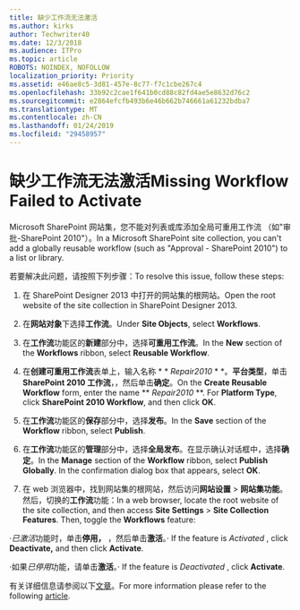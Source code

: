 ```yaml
---
title: 缺少工作流无法激活
ms.author: kirks
author: Techwriter40
ms.date: 12/3/2018
ms.audience: ITPro
ms.topic: article
ROBOTS: NOINDEX, NOFOLLOW
localization_priority: Priority
ms.assetid: e46ae8c5-3d81-457e-8c77-f7c1cbe267c4
ms.openlocfilehash: 33b92c2cae1f641b0cd88c82fd4ae5e8632d76c2
ms.sourcegitcommit: e2864efcfb493b6e46b662b746661a61232bdba7
ms.translationtype: MT
ms.contentlocale: zh-CN
ms.lasthandoff: 01/24/2019
ms.locfileid: "29458957"
---
```

# <a name="missing-workflow-failed-to-activate"></a><span data-ttu-id="1b422-102">缺少工作流无法激活</span><span class="sxs-lookup"><span data-stu-id="1b422-102">Missing Workflow Failed to Activate</span></span>

<span data-ttu-id="1b422-103">Microsoft SharePoint 网站集，您不能对列表或库添加全局可重用工作流 （如"审批-SharePoint 2010"）。</span><span class="sxs-lookup"><span data-stu-id="1b422-103">In a Microsoft SharePoint site collection, you can't add a globally reusable workflow (such as "Approval - SharePoint 2010") to a list or library.</span></span>
  
<span data-ttu-id="1b422-104">若要解决此问题，请按照下列步骤：</span><span class="sxs-lookup"><span data-stu-id="1b422-104">To resolve this issue, follow these steps:</span></span> 
  
1. <span data-ttu-id="1b422-105">在 SharePoint Designer 2013 中打开的网站集的根网站。</span><span class="sxs-lookup"><span data-stu-id="1b422-105">Open the root website of the site collection in SharePoint Designer 2013.</span></span>
  
2. <span data-ttu-id="1b422-106">在**网站对象**下选择**工作流**。</span><span class="sxs-lookup"><span data-stu-id="1b422-106">Under **Site Objects**, select **Workflows**.</span></span> 
  
3. <span data-ttu-id="1b422-107">在**工作流**功能区的**新建**部分中，选择**可重用工作流**。</span><span class="sxs-lookup"><span data-stu-id="1b422-107">In the **New** section of the **Workflows** ribbon, select **Reusable Workflow**.</span></span> 
  
4. <span data-ttu-id="1b422-p101">在**创建可重用工作流**表单上，输入名称 \* \* *Repair2010* \* \*。**平台类型**，单击**SharePoint 2010 工作流**，，然后单击**确定**。</span><span class="sxs-lookup"><span data-stu-id="1b422-p101">On the **Create Reusable Workflow** form, enter the name \*\* *Repair2010* \*\*. For **Platform Type**, click **SharePoint 2010 Workflow**, and then click **OK**.</span></span> 
  
1. <span data-ttu-id="1b422-110">在**工作流**功能区的**保存**部分中，选择**发布**。</span><span class="sxs-lookup"><span data-stu-id="1b422-110">In the **Save** section of the **Workflow** ribbon, select **Publish**.</span></span> 
  
2. <span data-ttu-id="1b422-p102">在**工作流**功能区的**管理**部分中，选择**全局发布**。在显示确认对话框中，选择**确定**。</span><span class="sxs-lookup"><span data-stu-id="1b422-p102">In the **Manage** section of the **Workflow** ribbon, select **Publish Globally**. In the confirmation dialog box that appears, select **OK**.</span></span> 
  
3. <span data-ttu-id="1b422-p103">在 web 浏览器中，找到网站集的根网站，然后访问**网站设置** \> **网站集功能**。然后，切换的**工作流**功能：</span><span class="sxs-lookup"><span data-stu-id="1b422-p103">In a web browser, locate the root website of the site collection, and then access **Site Settings** \> **Site Collection Features**. Then, toggle the **Workflows** feature:</span></span> 
  
<span data-ttu-id="1b422-115">·*已激活*功能时，单击**停用，** ，然后单击**激活**。</span><span class="sxs-lookup"><span data-stu-id="1b422-115">· If the feature is  *Activated*  , click **Deactivate,** and then click **Activate**.</span></span> 
  
<span data-ttu-id="1b422-116">·如果*已停用*功能，请单击**激活**。</span><span class="sxs-lookup"><span data-stu-id="1b422-116">· If the feature is  *Deactivated*  , click **Activate**.</span></span> 
  
<span data-ttu-id="1b422-117">有关详细信息请参阅以下[文章](https://go.microsoft.com/fwlink/?linkid=2047770&amp;clcid=0x409)。</span><span class="sxs-lookup"><span data-stu-id="1b422-117">For more information please refer to the following [article](https://go.microsoft.com/fwlink/?linkid=2047770&amp;clcid=0x409).</span></span>
  

